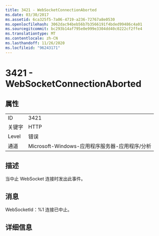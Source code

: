```yaml
---
title: 3421 - WebSocketConnectionAborted
ms.date: 03/30/2017
ms.assetid: 6ca325f5-7a06-4719-a236-72767a8e0530
ms.openlocfilehash: 3062dac94beb56b7b3566191f4bded99486c4a01
ms.sourcegitcommit: bc293b14af795e0e999e3304dd40c0222cf2ffe4
ms.translationtype: MT
ms.contentlocale: zh-CN
ms.lasthandoff: 11/26/2020
ms.locfileid: "96243171"
---
```

# <a name="3421---websocketconnectionaborted"></a>3421 - WebSocketConnectionAborted

## <a name="properties"></a>属性  
  
|||  
|-|-|  
|ID|3421|  
|关键字|HTTP|  
|Level|错误|  
|通道|Microsoft-Windows-应用程序服务器-应用程序/分析|  
  
## <a name="description"></a>描述  

 当中止 WebSocket 连接时发出此事件。  
  
## <a name="message"></a>消息  

 WebSocketId：%1 连接已中止。  
  
## <a name="details"></a>详细信息
